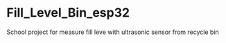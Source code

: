 # Fill_Level_Bin_esp32
School project for measure fill leve with ultrasonic sensor from recycle bin 
